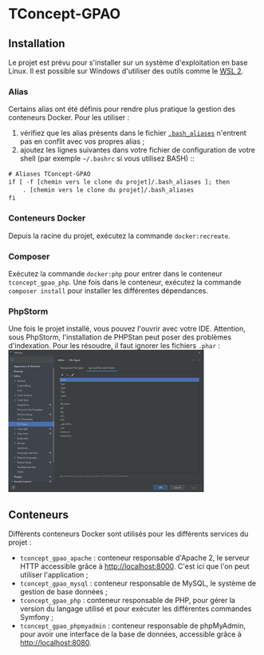 # TConcept-GPAO

## Installation

Le projet est prévu pour s'installer sur un système d'exploitation en base Linux. Il est possible sur Windows d'utiliser
des outils comme le [WSL 2](https://docs.microsoft.com/fr-fr/windows/wsl/install).

### Alias

Certains alias ont été définis pour rendre plus pratique la gestion des conteneurs Docker. Pour les utiliser&nbsp;:

1. vérifiez que les alias présents dans le fichier [`.bash_aliases`](./.bash_aliases) n'entrent pas en conflit avec vos
   propres alias&nbsp;;
2. ajoutez les lignes suivantes dans votre fichier de configuration de votre shell (par exemple `~/.bashrc` si vous
   utilisez BASH)&nbsp;::

```shell
# Aliases TConcept-GPAO
if [ -f [chemin vers le clone du projet]/.bash_aliases ]; then
    . [chemin vers le clone du projet]/.bash_aliases
fi
```

### Conteneurs Docker

Depuis la racine du projet, exécutez la commande `docker:recreate`.

### Composer

Exécutez la commande `docker:php` pour entrer dans le conteneur `tconcept_gpao_php`. Une fois dans le conteneur,
exécutez la commande `composer install` pour installer les différentes dépendances.

### PhpStorm

Une fois le projet installé, vous pouvez l'ouvrir avec votre IDE. Attention, sous PhpStorm, l'installation de PHPStan
peut poser des problèmes d'indexation. Pour les résoudre, il faut ignorer les fichiers `.phar`&nbsp;:<br/>
![PhpStorm_PHPStan.PNG](./doc/PhpStorm_PHPStan.PNG)

## Conteneurs

Différents conteneurs Docker sont utilisés pour les différents services du projet&nbsp;:

- `tconcept_gpao_apache`&nbsp;: conteneur responsable d'Apache 2, le serveur HTTP accessible grâce
  à [http://localhost:8000](http://localhost:8000). C'est ici que l'on peut utiliser l'application&nbsp;;
- `tconcept_gpao_mysql`&nbsp;: conteneur responsable de MySQL, le système de gestion de base données&nbsp;;
- `tconcept_gpao_php`&nbsp;: conteneur responsable de PHP, pour gérer la version du langage utilisé et pour exécuter les
  différentes commandes Symfony&nbsp;;
- `tconcept_gpao_phpmyadmin`&nbsp;: conteneur responsable de phpMyAdmin, pour avoir une interface de la base de données,
  accessible grâce à [http://localhost:8080](http://localhost:8080).
